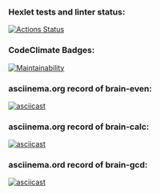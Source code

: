 ### Hexlet tests and linter status:
[![Actions Status](https://github.com/G3ntleM4n/frontend-project-44/actions/workflows/hexlet-check.yml/badge.svg)](https://github.com/G3ntleM4n/frontend-project-44/actions)
### CodeClimate Badges:
[![Maintainability](https://api.codeclimate.com/v1/badges/7d735a79f02ce3d770c6/maintainability)](https://codeclimate.com/github/G3ntleM4n/frontend-project-44/maintainability)
### asciinema.org record of brain-even:
[![asciicast](https://asciinema.org/a/orjnStCP9WKRs2RLzeAvJQwox.svg)](https://asciinema.org/a/orjnStCP9WKRs2RLzeAvJQwox)
### asciinema.org record of brain-calc:
[![asciicast](https://asciinema.org/a/03Ok2V8stmaVIw1qZ3zi1hsTm.svg)](https://asciinema.org/a/03Ok2V8stmaVIw1qZ3zi1hsTm)
### asciinema.ord record of brain-gcd:
[![asciicast](https://asciinema.org/a/ilCvmqnX73NQdfHLDeGJftQg4.svg)](https://asciinema.org/a/ilCvmqnX73NQdfHLDeGJftQg4)